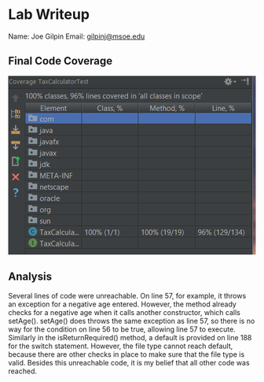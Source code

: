 # Lab Writeup

Name: Joe Gilpin
Email: gilpinj@msoe.edu

## Final Code Coverage

![Image of Code Coverage](finalCodeCoverage.PNG)

## Analysis

Several lines of code were unreachable. On line 57, for example, it throws an exception for a
negative age entered. However, the method already checks for a negative age when it calls another
constructor, which calls setAge(). setAge() does throws the same exception as line 57, so there is
no way for the condition on line 56 to be true, allowing line 57 to execute. Similarly in the
isReturnRequired() method, a default is provided on line 188 for the switch statement. However,
the file type cannot reach default, because there are other checks in place to make sure that the
file type is valid. Besides this unreachable code, it is my belief that all other code was reached.
